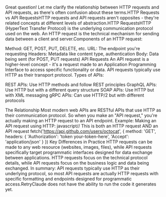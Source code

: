 Great question! Let me clarify the relationship between HTTP requests and API requests, as there's often confusion about these terms.HTTP Requests vs API RequestsHTTP requests and API requests aren't opposites - they're related concepts at different levels of abstraction.HTTP RequestsHTTP (HyperText Transfer Protocol) is the underlying communication protocol used on the web. An HTTP request is the technical mechanism for sending data between a client and server.Components of an HTTP request:

Method: GET, POST, PUT, DELETE, etc.
URL: The endpoint you're requesting
Headers: Metadata like content type, authentication
Body: Data being sent (for POST, PUT requests)
API Requests
An API request is a higher-level concept - it's a request made to an Application Programming Interface to access specific functionality or data. API requests typically use HTTP as their transport protocol.
Types of APIs:

REST APIs: Use HTTP methods and follow REST principles
GraphQL APIs: Use HTTP but with a different query structure
SOAP APIs: Use HTTP but with XML messaging
gRPC APIs: Can use HTTP/2 but with different protocols

The Relationship
Most modern web APIs are RESTful APIs that use HTTP as their communication protocol. So when you make an "API request," you're actually making an HTTP request to an API endpoint.
Example: Making an API request using HTTP:
javascript// This is both an HTTP request AND an API request
fetch('https://api.github.com/users/octocat', {
  method: 'GET',
  headers: {
    'Authorization': 'token your-token-here',
    'Accept': 'application/json'
  }
})
Key Differences in Practice
HTTP requests can be made to any web resource (websites, images, files), while API requests specifically target programmatic interfaces designed for data exchange between applications.
HTTP requests focus on the technical protocol details, while API requests focus on the business logic and data being exchanged.
In summary: API requests typically use HTTP as their underlying protocol, so most API requests are actually HTTP requests with specific formatting and endpoints designed for programmatic access.RetryClaude does not have the ability to run the code it generates yet.
